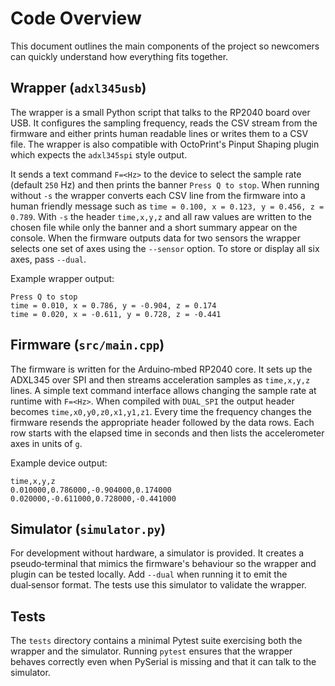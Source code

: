 # Code Overview

This document outlines the main components of the project so newcomers can quickly understand how everything fits together.

## Wrapper (`adxl345usb`)

The wrapper is a small Python script that talks to the RP2040 board over USB. It
configures the sampling frequency, reads the CSV stream from the firmware and
either prints human readable lines or writes them to a CSV file. The wrapper is
also compatible with OctoPrint's Pinput Shaping plugin which expects the
`adxl345spi` style output.

It sends a text command `F=<Hz>` to the device to select the sample rate
(default `250` Hz) and then prints the banner `Press Q to stop`. When running
without `-s` the wrapper converts each CSV line from the firmware into a human
friendly message such as `time = 0.100, x = 0.123, y = 0.456, z = 0.789`.
With `-s` the header `time,x,y,z` and all raw values are written to the chosen
file while only the banner and a short summary appear on the console. When the
firmware outputs data for two sensors the wrapper selects one set of axes using
the `--sensor` option. To store or display all six axes, pass `--dual`.

Example wrapper output:

```text
Press Q to stop
time = 0.010, x = 0.786, y = -0.904, z = 0.174
time = 0.020, x = -0.611, y = 0.728, z = -0.441
```

## Firmware (`src/main.cpp`)

The firmware is written for the Arduino‑mbed RP2040 core. It sets up the ADXL345 over SPI and then streams acceleration samples as `time,x,y,z` lines. A simple text command interface allows changing the sample rate at runtime with `F=<Hz>`. When compiled with `DUAL_SPI` the output header becomes `time,x0,y0,z0,x1,y1,z1`.
Every time the frequency changes the firmware resends the appropriate header
followed by the data rows. Each row starts with the elapsed time in seconds and
then lists the accelerometer axes in units of `g`.

Example device output:

```text
time,x,y,z
0.010000,0.786000,-0.904000,0.174000
0.020000,-0.611000,0.728000,-0.441000
```

## Simulator (`simulator.py`)

For development without hardware, a simulator is provided. It creates a pseudo‑terminal that mimics the firmware's behaviour so the wrapper and plugin can be tested locally. Add `--dual` when running it to emit the dual‑sensor format. The tests use this simulator to validate the wrapper.

## Tests

The `tests` directory contains a minimal Pytest suite exercising both the wrapper and the simulator. Running `pytest` ensures that the wrapper behaves correctly even when PySerial is missing and that it can talk to the simulator.
